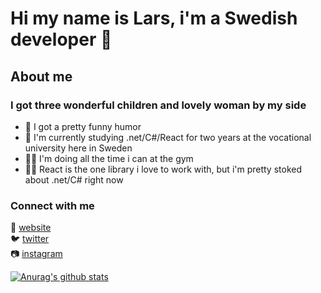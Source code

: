 ﻿# Hi my name is Lars, i'm a Swedish developer 👋

## About me

### I got three wonderful children and lovely woman by my side

- 💩 I got a pretty funny humor
- 💾 I'm currently studying .net/C#/React for two years at the vocational university here in Sweden
- 🏋️‍♂️ I'm doing all the time i can at the gym
- 👨‍💻 React is the one library i love to work with, but i'm pretty stoked about .net/C# right now

### Connect with me

🎉 [website]  
🐦 [twitter]  
📷 [instagram]

[website]: https://rellow.se
[instagram]: https://www.instagram.com/devpaps/
[twitter]: https://twitter.com/devpaps




[![Anurag's github stats](https://github-readme-stats.vercel.app/api?username=devpaps&hide=issues)](https://github.com/anuraghazra/github-readme-stats)
